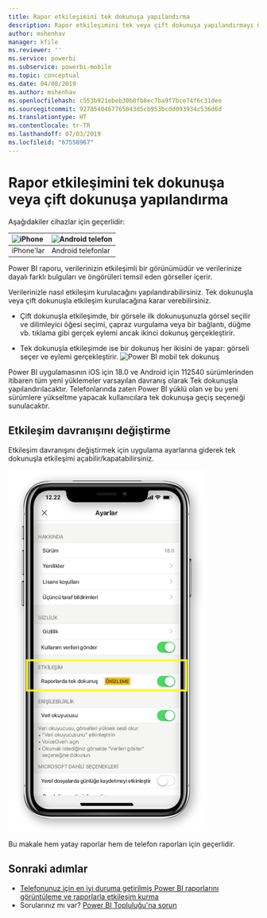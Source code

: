 ```yaml
---
title: Rapor etkileşimini tek dokunuşa yapılandırma
description: Rapor etkileşimini tek veya çift dokunuşa yapılandırmayı öğrenin.
author: mshenhav
manager: kfile
ms.reviewer: ''
ms.service: powerbi
ms.subservice: powerbi-mobile
ms.topic: conceptual
ms.date: 04/08/2019
ms.author: mshenhav
ms.openlocfilehash: c553b921ebeb30b8fb8ec7ba9f7bce74f6c31dee
ms.sourcegitcommit: 9278540467765043d5cb953bcdd093934c536d6d
ms.translationtype: HT
ms.contentlocale: tr-TR
ms.lasthandoff: 07/03/2019
ms.locfileid: "67558967"
---
```

# <a name="configure-report-interaction-to-single-tap-or-double-tap"></a>Rapor etkileşimini tek dokunuşa veya çift dokunuşa yapılandırma
Aşağıdakiler cihazlar için geçerlidir:

| ![iPhone](././media/mobile-reports-in-the-mobile-apps/ios-logo-40-px.png) | ![Android telefon](././media/mobile-reports-in-the-mobile-apps/android-logo-40-px.png) | 
|:--- |:--- |
| iPhone'lar |Android telefonlar |

Power BI raporu, verilerinizin etkileşimli bir görünümüdür ve verilerinize dayalı farklı bulguları ve öngörüleri temsil eden görseller içerir.

Verilerinizle nasıl etkileşim kurulacağını yapılandırabilirsiniz. Tek dokunuşla veya çift dokunuşla etkileşim kurulacağına karar verebilirsiniz.

* Çift dokunuşla etkileşimde, bir görsele ilk dokunuşunuzla görsel seçilir ve dilimleyici öğesi seçimi, çapraz vurgulama veya bir bağlantı, düğme vb. tıklama gibi gerçek eylemi ancak ikinci dokunuş gerçekleştirir.

* Tek dokunuşla etkileşimde ise bir dokunuş her ikisini de yapar: görseli seçer ve eylemi gerçekleştirir.
![Power BI mobil tek dokunuş](./media/mobile-app-single-tap/single-tap-2.gif)


Power BI uygulamasının iOS için 18.0 ve Android için 112540 sürümlerinden itibaren tüm yeni yüklemeler varsayılan davranış olarak Tek dokunuşla yapılandırılacaktır.
Telefonlarında zaten Power BI yüklü olan ve bu yeni sürümlere yükseltme yapacak kullanıcılara tek dokunuşa geçiş seçeneği sunulacaktır.

## <a name="change-interaction-behavior"></a>Etkileşim davranışını değiştirme

Etkileşim davranışını değiştirmek için uygulama ayarlarına giderek tek dokunuşla etkileşimi açabilir/kapatabilirsiniz.

![Power BI mobil değişiklik raporu etkileşimi](./media/mobile-app-single-tap/configure-single-tap.png)

Bu makale hem yatay raporlar hem de telefon raporları için geçerlidir.

## <a name="next-steps"></a>Sonraki adımlar
* [Telefonunuz için en iyi duruma getirilmiş Power BI raporlarını görüntüleme ve raporlarla etkileşim kurma](mobile-apps-view-phone-report.md)
* Sorularınız mı var? [Power BI Topluluğu'na sorun](http://community.powerbi.com/)

